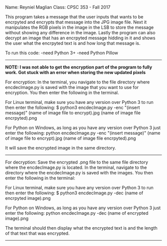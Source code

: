 Name: Reyniel Maglian
Class: CPSC 353 - Fall 2017

This program takes a message that the user inputs that wants to be encrpyted and encrypts that message into the JPG image file. Next it manipulates the RGB pixels in the image in the LSB to store the message without showing any difference in the image. Lastly the program can also decrypt an image that has an encrpyted message hidding in it and shows the user what the encrpyted text is and how long that message is. 

To run this code:
-need Python 3+
-need Python Pillow

-----------------------------------------------------------------------------------------
****NOTE: I was not able to get the encryption part of the program to fully work. Got stuck with an error when storing the new updated pixels****

For encryption: 
In the terminal, you navigate to the file directory where encdecImage.py is saved with the image that you want to use for encryption. You then enter the following in the terminal.

For Linux terminal, make sure you have any version over Python 3 to run then enter the following:
$ python3 encdecImage.py -enc "(insert message)" (name of image file to encrypt).jpg (name of image file encrpyted).png 

For Python on Windows, as long as you have any version over Python 3 just enter the following:
python encdecImage.py -enc "(insert message)" (name of image file to encrypt).jpg (name of image file encrpyted).png

It will save the encrypted image in the same directory. 

-----------------------------------------------------------------------------------------

For decryption:
Save the encrypted .png file to the same file directory where the encdecImage.py is located.
In the terminal, navigate to the directory where the encdecImage.py is saved with the images. You then enter the following in the terminal:

For Linux terminal, make sure you have any version over Python 3 to run then enter the following:
$ python3 encdecImage.py -dec (name of encrpyted image).png

For Python on Windows, as long as you have any version over Python 3 just enter the following:
python encdecImage.py -dec (name of encrypted image).png

The terminal should then display what the encrypted text is and the length of that text that was encrypted.

-----------------------------------------------------------------------------------------
